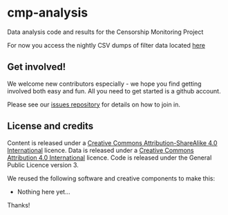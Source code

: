 cmp-analysis
============

Data analysis code and results for the Censorship Monitoring Project

For now you access the nightly CSV dumps of filter data located [here](https://api.blocked.org.uk/data/export.csv.gz)

Get involved!
-------------

We welcome new contributors especially - we hope you find getting involved both easy and fun. All you need to get started is a github account.

Please see our [issues repository](https://github.com/openrightsgroup/cmp-issues) for details on how to join in.

License and credits
-------------------

Content is released under a [Creative Commons Attribution-ShareAlike 4.0 International](https://creativecommons.org/licenses/by-sa/4.0/) licence.
Data is released under a [Creative Commons Attribution 4.0 International](https://creativecommons.org/licenses/by/4.0/) licence.
Code is released under the General Public Licence version 3.

We reused the following software and creative components to make this:

- Nothing here yet...

Thanks!
